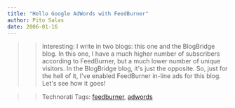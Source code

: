 ```yaml
---
title: "Hello Google AdWords with FeedBurner"
author: Pito Salas
date: 2006-01-16
---
```



>>

>> Interesting: I write in two blogs: this one and the BlogBridge blog. In
this one, I have a much higher number of subscribers according to FeedBurner,
but a much lower number of unique visitors. In the BlogBridge blog, it's just
the opposite. So, just for the hell of it, I've enabled FeedBurner in-line ads
for this blog. Let's see how it goes!

>>

>> Technorati Tags: [feedburner](<http://www.technorati.com/tag/feedburner>),
[adwords](<http://www.technorati.com/tag/adwords>)


